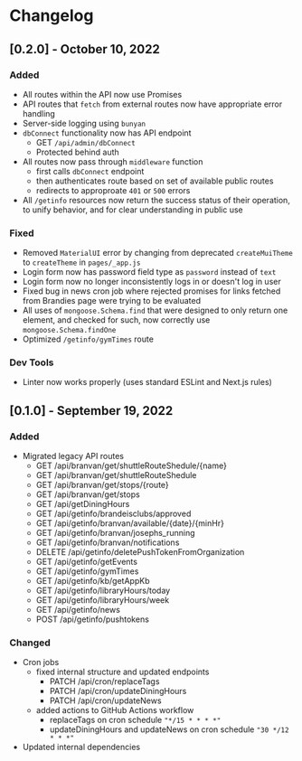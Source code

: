 # Changelog

## [0.2.0] - October 10, 2022

### Added

- All routes within the API now use Promises
- API routes that `fetch` from external routes now have appropriate error handling
- Server-side logging using `bunyan`
- `dbConnect` functionality now has API endpoint
    - GET `/api/admin/dbConnect`
    - Protected behind auth
- All routes now pass through `middleware` function
    - first calls `dbConnect` endpoint
    - then authenticates route based on set of available public routes
    - redirects to approproate `401` or `500` errors
- All `/getinfo` resources now return the success status of their operation, to unify behavior, and for clear 
    understanding in public use

### Fixed

- Removed `MaterialUI` error by changing from deprecated `createMuiTheme` to `createTheme` in `pages/_app.js`
- Login form now has password field type as `password` instead of `text`
- Login form now no longer inconsistently logs in or doesn't log in user
- Fixed bug in news cron job where rejected promises for links fetched from Brandies page were trying to be evaluated
- All uses of `mongoose.Schema.find` that were designed to only return one element, and checked for such, now correctly
    use `mongoose.Schema.findOne`
- Optimized `/getinfo/gymTimes` route

### Dev Tools

- Linter now works properly (uses standard ESLint and Next.js rules)

## [0.1.0] - September 19, 2022

### Added

- Migrated legacy API routes
    - GET /api/branvan/get/shuttleRouteShedule/{name}
    - GET /api/branvan/get/shuttleRouteShedule
    - GET /api/branvan/get/stops/{route}
    - GET /api/branvan/get/stops
    - GET /api/getDiningHours
    - GET /api/getinfo/brandeisclubs/approved
    - GET /api/getinfo/branvan/available/{date}/{minHr}
    - GET /api/getinfo/branvan/josephs_running
    - GET /api/getinfo/branvan/notifications
    - DELETE /api/getinfo/deletePushTokenFromOrganization
    - GET /api/getinfo/getEvents
    - GET /api/getinfo/gymTimes
    - GET /api/getinfo/kb/getAppKb
    - GET /api/getinfo/libraryHours/today
    - GET /api/getinfo/libraryHours/week
    - GET /api/getinfo/news
    - POST /api/getinfo/pushtokens

### Changed

- Cron jobs
    - fixed internal structure and updated endpoints
        - PATCH /api/cron/replaceTags
        - PATCH /api/cron/updateDiningHours
        - PATCH /api/cron/updateNews
    - added actions to GitHub Actions workflow
        - replaceTags on cron schedule `"*/15 * * * *"`
        - updateDiningHours and updateNews on cron schedule `"30 */12 * * *"`
- Updated internal dependencies